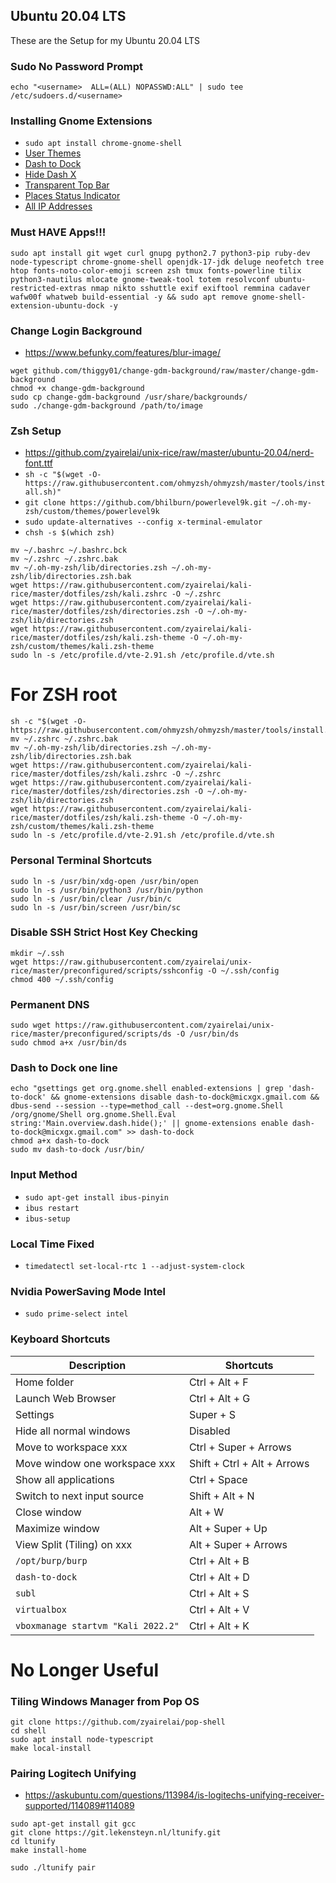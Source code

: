 ## Ubuntu 20.04 LTS
These are the Setup for my Ubuntu 20.04 LTS

### Sudo No Password Prompt
```
echo "<username>  ALL=(ALL) NOPASSWD:ALL" | sudo tee /etc/sudoers.d/<username>
```

### Installing Gnome Extensions
- `sudo apt install chrome-gnome-shell`
- [User Themes](https://extensions.gnome.org/extension/19/user-themes/)
- [Dash to Dock](https://extensions.gnome.org/extension/307/dash-to-dock/)
- [Hide Dash X](https://extensions.gnome.org/extension/805/hide-dash/)
- [Transparent Top Bar](https://extensions.gnome.org/extension/1708/transparent-top-bar/)
- [Places Status Indicator](https://extensions.gnome.org/extension/8/places-status-indicator/)
- [All IP Addresses](https://extensions.gnome.org/extension/3994/all-ip-addresses/)

### Must HAVE Apps!!!
```
sudo apt install git wget curl gnupg python2.7 python3-pip ruby-dev node-typescript chrome-gnome-shell openjdk-17-jdk deluge neofetch tree htop fonts-noto-color-emoji screen zsh tmux fonts-powerline tilix python3-nautilus mlocate gnome-tweak-tool totem resolvconf ubuntu-restricted-extras nmap nikto sshuttle exif exiftool remmina cadaver wafw00f whatweb build-essential -y && sudo apt remove gnome-shell-extension-ubuntu-dock -y
```

### Change Login Background
- https://www.befunky.com/features/blur-image/
```
wget github.com/thiggy01/change-gdm-background/raw/master/change-gdm-background
chmod +x change-gdm-background
sudo cp change-gdm-background /usr/share/backgrounds/
sudo ./change-gdm-background /path/to/image
```

### Zsh Setup
- https://github.com/zyairelai/unix-rice/raw/master/ubuntu-20.04/nerd-font.ttf
- `sh -c "$(wget -O- https://raw.githubusercontent.com/ohmyzsh/ohmyzsh/master/tools/install.sh)"`
- `git clone https://github.com/bhilburn/powerlevel9k.git ~/.oh-my-zsh/custom/themes/powerlevel9k`
- `sudo update-alternatives --config x-terminal-emulator`
- `chsh -s $(which zsh)`

```
mv ~/.bashrc ~/.bashrc.bck
mv ~/.zshrc ~/.zshrc.bak
mv ~/.oh-my-zsh/lib/directories.zsh ~/.oh-my-zsh/lib/directories.zsh.bak
wget https://raw.githubusercontent.com/zyairelai/kali-rice/master/dotfiles/zsh/kali.zshrc -O ~/.zshrc
wget https://raw.githubusercontent.com/zyairelai/kali-rice/master/dotfiles/zsh/directories.zsh -O ~/.oh-my-zsh/lib/directories.zsh
wget https://raw.githubusercontent.com/zyairelai/kali-rice/master/dotfiles/zsh/kali.zsh-theme -O ~/.oh-my-zsh/custom/themes/kali.zsh-theme
sudo ln -s /etc/profile.d/vte-2.91.sh /etc/profile.d/vte.sh
```

# For ZSH root
```
sh -c "$(wget -O- https://raw.githubusercontent.com/ohmyzsh/ohmyzsh/master/tools/install.sh)"
mv ~/.zshrc ~/.zshrc.bak
mv ~/.oh-my-zsh/lib/directories.zsh ~/.oh-my-zsh/lib/directories.zsh.bak
wget https://raw.githubusercontent.com/zyairelai/kali-rice/master/dotfiles/zsh/kali.zshrc -O ~/.zshrc
wget https://raw.githubusercontent.com/zyairelai/kali-rice/master/dotfiles/zsh/directories.zsh -O ~/.oh-my-zsh/lib/directories.zsh
wget https://raw.githubusercontent.com/zyairelai/kali-rice/master/dotfiles/zsh/kali.zsh-theme -O ~/.oh-my-zsh/custom/themes/kali.zsh-theme
sudo ln -s /etc/profile.d/vte-2.91.sh /etc/profile.d/vte.sh
```

### Personal Terminal Shortcuts
```
sudo ln -s /usr/bin/xdg-open /usr/bin/open
sudo ln -s /usr/bin/python3 /usr/bin/python
sudo ln -s /usr/bin/clear /usr/bin/c
sudo ln -s /usr/bin/screen /usr/bin/sc
```

### Disable SSH Strict Host Key Checking
```
mkdir ~/.ssh
wget https://raw.githubusercontent.com/zyairelai/unix-rice/master/preconfigured/scripts/sshconfig -O ~/.ssh/config
chmod 400 ~/.ssh/config
```

### Permanent DNS
```
sudo wget https://raw.githubusercontent.com/zyairelai/unix-rice/master/preconfigured/scripts/ds -O /usr/bin/ds
sudo chmod a+x /usr/bin/ds
```


### Dash to Dock one line
```
echo "gsettings get org.gnome.shell enabled-extensions | grep 'dash-to-dock' && gnome-extensions disable dash-to-dock@micxgx.gmail.com && dbus-send --session --type=method_call --dest=org.gnome.Shell /org/gnome/Shell org.gnome.Shell.Eval string:'Main.overview.dash.hide();' || gnome-extensions enable dash-to-dock@micxgx.gmail.com" >> dash-to-dock
chmod a+x dash-to-dock
sudo mv dash-to-dock /usr/bin/
```

### Input Method
- `sudo apt-get install ibus-pinyin`
- `ibus restart`
- `ibus-setup`

### Local Time Fixed
- `timedatectl set-local-rtc 1 --adjust-system-clock`

### Nvidia PowerSaving Mode Intel
- `sudo prime-select intel`

### Keyboard Shortcuts
| Description                              | Shortcuts                   | 
| ---------------------------------------- | --------------------------- |
| Home folder                              | Ctrl + Alt + F              | 
| Launch Web Browser                       | Ctrl + Alt + G              | 
| Settings                                 | Super + S                   | 
| Hide all normal windows                  | Disabled                    | 
| Move to workspace xxx                    | Ctrl + Super + Arrows       | 
| Move window one workspace xxx            | Shift + Ctrl + Alt + Arrows | 
| Show all applications                    | Ctrl + Space                | 
| Switch to next input source              | Shift + Alt + N             |
| Close window                             | Alt + W                     |
| Maximize window                          | Alt + Super + Up            |
| View Split (Tiling) on xxx               | Alt + Super + Arrows        |
| `/opt/burp/burp`                         | Ctrl + Alt + B              |
| `dash-to-dock`                           | Ctrl + Alt + D              |
| `subl`                                   | Ctrl + Alt + S              |
| `virtualbox`                             | Ctrl + Alt + V              |
| `vboxmanage startvm "Kali 2022.2"`       | Ctrl + Alt + K              |

# No Longer Useful 

### Tiling Windows Manager from Pop OS
```
git clone https://github.com/zyairelai/pop-shell
cd shell
sudo apt install node-typescript
make local-install
```

### Pairing Logitech Unifying
- https://askubuntu.com/questions/113984/is-logitechs-unifying-receiver-supported/114089#114089
```
sudo apt-get install git gcc
git clone https://git.lekensteyn.nl/ltunify.git
cd ltunify
make install-home

sudo ./ltunify pair
```
